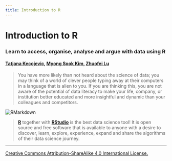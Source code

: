 ```yaml
---
title: Introduction to R
---
```

# Introduction to R
### Learn to access, organise, analyse and argue with data using R

#### [Tatjana Kecojevic](https://www.linkedin.com/in/tatjana-kecojevic-803704143/), [Myong Sook Kim](https://www.socialsciences.manchester.ac.uk/social-statistics/research/postgraduate-research/current-phd-students/myong-sook-kim/), [Zhuofei Lu](https://www.research.manchester.ac.uk/portal/en/researchers/zhuofei-lu(9d97fbd8-c76c-49df-859e-47c8303ece8e).html)

> You have more likely than not heard about the science of data; you may think of a world of clever people typing away at their computers in a language that is alien to you. If you are thinking this, you are not aware of the potential of data literacy to make your life, company, or institution better educated and more insightful and dynamic than your colleagues and competitors. 

![RMarkdown](/images/R_Yellow.jpg?width=30pc)

> [**R**](https://www.r-project.org/) together with [**RStudio**](https://rstudio.com/) is the best data science tool! It is open source and free software that is available to anyone with a desire to discover, learn, explore, experience, expand and share the algorithms of their data science journey.  

-----------------------------
[Creative Commons Attribution-ShareAlike 4.0 International License.](https://creativecommons.org/licenses/by-sa/4.0/)

